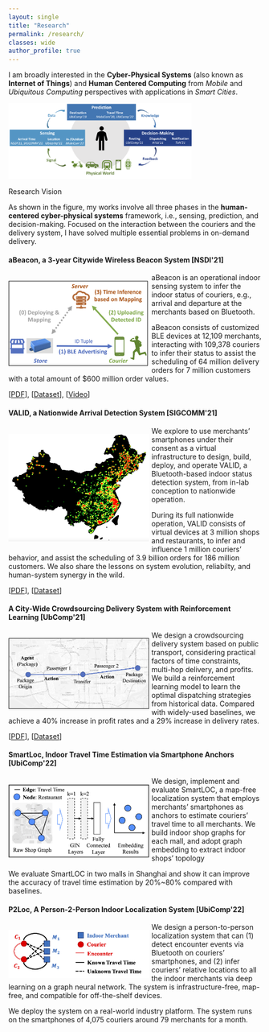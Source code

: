 ```yaml
---
layout: single
title: "Research"
permalink: /research/
classes: wide
author_profile: true
---
```


I am broadly interested in the **Cyber-Physical Systems** (also known as **Internet of Things**) and **Human Centered Computing** from *Mobile* and *Ubiquitous Computing* perspectives with applications in *Smart Cities*. 

<p><img src="/assets/images/Research/vision.png"
height="150"
alt="Research Vision">
<figcaption>Research Vision</figcaption> 
</p>

As shown in the figure, my works involve all three phases in the **human-centered cyber-physical systems** framework, i.e., sensing, prediction, and decision-making. Focused on the interaction between the couriers and the delivery system, I have solved multiple essential problems in on-demand delivery.

#### aBeacon, a 3-year Citywide Wireless Beacon System [NSDI'21]
<p style="float: left; margin-right: 1%; margin-bottom: 0.5em;">
	<img src="/assets/images/Research/physical-beacon-diagram.png" alt="aBeacon System" style="float: left; width: 20em;">
</p>
<p>aBeacon is an operational indoor sensing system to infer the indoor status of  couriers, e.g., arrival and departure at the merchants based on Bluetooth.</p>
<p>aBeacon consists of customized BLE devices at 12,109 merchants, interacting with 109,378 couriers to infer their status to assist the scheduling of 64 million delivery orders for 7 million customers with a total amount of $600 million order values.</p>

[[PDF](https://www.usenix.org/system/files/nsdi21spring-ding.pdf)], [[Dataset](https://tianchi.aliyun.com/dataset/dataDetail?dataId=76359)], [[Video](https://www.youtube.com/watch?v=PV9MUVwGw8o)]

<p class="clear"> </p>

#### VALID, a  Nationwide Arrival Detection System [SIGCOMM'21]
<p style="float: left; margin-right: 1%; margin-bottom: 0.5em;">
	<img src="/assets/images/Research/virtual-beacon-deployment.png" alt="VALID System" style="float: left; width: 20em;">
</p>
<p>We explore to use merchants’ smartphones under their consent as a virtual infrastructure to design, build, deploy, and operate VALID, a Bluetooth-based indoor status detection system, from in-lab conception to nationwide operation.</p>
<p>During its full nationwide operation, VALID consists of virtual devices at 3 million shops and restaurants, to infer and influence 1 million couriers’ behavior, and assist the scheduling of 3.9 billion orders for 186 million customers. We also share the lessons on system evolution, reliabilty, and human-system synergy in the wild.</p>

[[PDF](https://dl.acm.org/doi/pdf/10.1145/3452296.3472911)], [[Dataset](https://tianchi.aliyun.com/dataset/dataDetail?dataId=103969)]

<p class="clear"> </p>

#### A City-Wide Crowdsourcing Delivery System with Reinforcement Learning [UbComp'21]
<p style="float: left; margin-right: 1%; margin-bottom: 0.5em;">
	<img src="/assets/images/Research/hitchhiking.png" alt="Hitchhiking System" style="float: left; width: 20em;">
</p>

<p>We design a crowdsourcing delivery system based on public transport, considering practical factors of time constraints, multi-hop delivery, and profits. We build a reinforcement learning model to learn the optimal dispatching strategies from historical data. Compared with  widely-used baselines, we achieve a 40% increase in profit rates and a 29% increase in delivery rates.</p>

[[PDF](https://dl.acm.org/doi/pdf/10.1145/3478117)], [[Dataset](https://tianchi.aliyun.com/dataset/dataDetail?dataId=106807)]

<p class="clear"> </p>

#### SmartLoc, Indoor Travel Time Estimation via Smartphone Anchors [UbiComp'22]
<p style="float: left; margin-right: 1%; margin-bottom: 0.5em;">
	<img src="/assets/images/Research/smartloc.png" alt="Hitchhiking System" style="float: left; width: 20em;">
</p>

<p>We design, implement and evaluate SmartLOC, a map-free localization system that employs merchants’ smartphones as anchors to estimate couriers’ travel time to all merchants. We build indoor shop graphs for each mall, and adopt graph embedding to extract indoor shops’ topology</p>

<p>We evaluate SmartLOC in two  malls in Shanghai and show it can improve
the accuracy of travel time estimation by 20%~80% compared with baselines.</p>

<p class="clear"> </p>

#### P2Loc, A Person-2-Person Indoor Localization System [UbiComp'22]
<p style="float: left; margin-right: 1%; margin-bottom: 0.5em;">
	<img src="/assets/images/Research/p2loc.png" alt="P2Loc Problem Setting" style="float: left; width: 20em;">
</p>

<p>We design a person-to-person localization system that can (1) detect encounter events via Bluetooth on couriers’ smartphones, and (2) infer couriers’ relative locations to all the indoor merchants via deep learning on a graph neural network. The system is infrastructure-free, map-free, and compatible for off-the-shelf devices.</p>

<p>We deploy the system on a real-world industry platform. The system runs on the smartphones of 4,075 couriers around 79 merchants for a month.</p>

<p class="clear"> </p>

<!-- ## Literature Surveys

[Literature Surveys](/research/Literature-Survey/)
 -->
